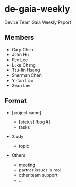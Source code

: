 de-gaia-weekly
==============

Device Team Gaia Weekly Report

Members
-------
* Gary Chen
* John Hu
* Rex Lee
* Luke Chang
* Tzu-lin Huang
* Sherman Chen
* Yi-fan Liao
* Sean Lee

Format
------
* [project name]
  - [status] [bug #]
  - tasks

* Study
  - topic

* Others
  - meeting
  - partner issues in mail
  - other team support
  - ...
